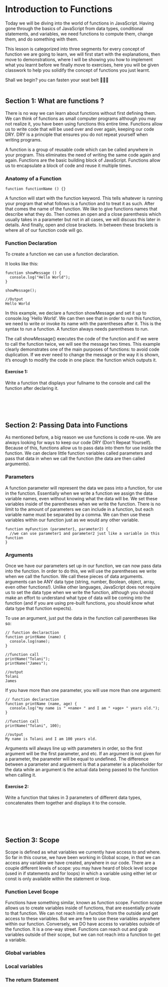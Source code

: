 # Introduction to Functions 

Today we will be diving into the world of functions in JavaScript. Having gone through the basics of JavaScript from data types, conditional statements, and variables, we need functions to compute them, change them, and do something with them. 

This lesson is categorized into three segments for every concept of function we are going to learn, we will first start with the explanations, then move to demonstrations, where I will be showing you how to implement what you learnt before we finally move to exercises, here you will be given classwork to help you solidify the concept of functions you just learnt.
  
 Shall we begin? you can fasten your seat belt 🚀🚀🚀
</br>
</br>

## Section 1: What are functions ?
There is no way we can learn about functions without first defining them. We can think of functions as small computer programs although you may not realize it, you have been using functions this entire time. Functions allow us to write code that will be used over and over again, keeping our code DRY. 
DRY is a principle that ensures you do not repeat yourself when writing programs.

A function is a group of reusable code which can be called anywhere in your program. This eliminates the need of writing the same code again and again. Functions are the 
basic building block of JavaScript. Functions allow us to encapsulate a block of code and reuse it multiple times.

### Anatomy of a Function
```
function functionName () {}

```
A function will start with the function keyword. This tells whatever is running your program that what follows is a function and to treat it as such. 
After that comes the name of the function. We like to give functions names that describe what they do. Then comes an open and a close parenthesis which usually takes in a parameter but not in all cases, we will discuss this later in details. And finally, open and close brackets. In between these brackets is where all of our function code will go.

### Function Declaration 
To create a function we can use a function declaration.

It looks like this:
```
function showMessage () {
  console.log("Hello World");
}

showMessage();

//Output
Hello World
```
In this example, we declare a function showMessage and set it up to console.log 'Hello World'. We can then see that in order to run this function, we need to write or invoke its name with the parentheses after it. This is the syntax to run a function. A function always needs parentheses to run.

The call showMessage() executes the code of the function and if we were to call the function twice, we will see the message two times.
This example clearly demonstrates one of the main purposes of functions: to avoid code duplication. If we ever need to change the message or the way it is shown, it’s enough to modify the code in one place: the function which outputs it.

#### Exercise 1: 
Write a function that displays your fullname to the console and call the function after declaring it.
</br>
</br>
</br>
</br>
</br>

## Section 2: Passing Data into Functions

As mentioned before, a big reason we use functions is code re-use. We are always looking for ways to keep our code DRY (Don’t Repeat Yourself). Because of this, functions allow us to pass data into them for use inside the function. We can declare little function variables called parameters and pass that data in when we call the function (the data are then called arguments).

### Parameters
A function parameter will represent the data we pass into a function, for use in the function. Essentially when we write a function we assign the data variable names, even without knowing what the data will be. We set these variables inside of the parentheses when we write the function. There is no limit to the amount of parameters we can include in a function, but each variable name must be separated by a comma. We can then use these variables within our function just as we would any other variable.

```
function myFunction (parameter1, parameter2) {
  //we can use parameter1 and parameter2 just like a variable in this function
}

```
### Arguments
Once we have our parameters set up in our function, we can now pass data into the function. In order to do this, we will use the parentheses we write when we call the function. We call these pieces of data arguments. arguments can be ANY data type (string, number, Boolean, object, array, even other functions!). Unlike other languages, JavaScript does not require us to set the data type when we write the function, although you should make an effort to understand what type of data will be coming into the function (and if you are using pre-built functions, you should know what data type that function expects).

To use an argument, just put the data in the function call parentheses like so:

```
// function declaraction
function printName (name) {
  console.log(name);
}

//function call
printName("Tolani");
printName("James");

//output
Tolani
James
```

If you have more than one parameter, you will use more than one argument:

```
// function declaraction
function printName (name, age) {
  console.log("my name is " +name+ " and I am " +age+ " years old.");
}

//function call
printName("Tolani", 100);

//output
My name is Tolani and I am 100 years old.

```
Arguments will always line up with parameters in order, so the first argument will be the first parameter, and etc.
If an argument is not given for a parameter, the parameter will be equal to undefined. The difference between a parameter and arguement is that a parameter is a placeholder for the data while an argument is the actual data being passed to the function when calling it.

#### Exercise 2: 
Write a function that takes in 3 parameters of different data types, concatenates them together and displays it to the console.
</br>
</br>
</br>
</br>
</br>
## Section 3: Scope
Scope is defined as what variables we currently have access to and where. So far in this course, we have been working in Global scope, in that we can access any variable we have created, anywhere in our code. There are a couple different levels of scope: you may have heard of block level scope (used in if statements and for loops) in which a variable using either let or const is only available within the statement or loop.

### Function Level Scope
Functions have something similar, known as function scope. Function scope allows us to create variables inside of functions, that are essentially private to that function. We can not reach into a function from the outside and get access to these variables. But we are free to use these variables anywhere within our function. Conversely, we DO have access to variables outside of the function. It is a one-way street. Functions can reach out and grab variables outside of their scope, but we can not reach into a function to get a variable.

### Global variables
### Local variables
### The return Statement
